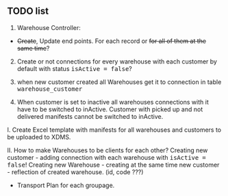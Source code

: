  TODO list
-
 
  
1. Warehouse Controller:
  - ~~Create~~, Update end points. For each record or ~~for all of them at the same time~~?
2. Create or not connections for every warehouse with each customer by default with status <tt>isActive = false</tt>?     
3. when new customer created all Warehouses get it to connection in table <tt>warehouse_customer</tt>
    

4. When customer is set to inactive all warehouses connections with it have to be switched to inActive.
    Customer with picked up and not delivered manifests cannot be switched to inActive. 

I. Create Excel template with manifests for all warehouses and customers to be uploaded to XDMS.

II. How to make Warehouses to be clients for each other?
Creating new customer - adding connection with each warehouse with <tt>isActive = false</tt>!
Creating new Warehouse - creating at the same time new customer - reflection of created warehouse. (id, code ???)

- Transport Plan for each groupage.   
